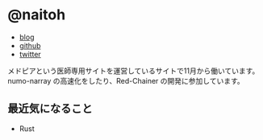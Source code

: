 # @naitoh

* [blog](https://naitoh.hatenablog.com/)
* [github](https://github.com/naitoh)
* [twitter](https://twitter.com/naitoh)

メドピアという医師専用サイトを運営しているサイトで11月から働いています。
numo-narray の高速化をしたり、Red-Chainer の開発に参加しています。

## 最近気になること

* Rust

